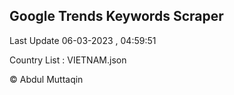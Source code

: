 

## Google Trends Keywords Scraper 
 
Last Update 06-03-2023 , 04:59:51

Country List :
VIETNAM.json



© Abdul Muttaqin 
